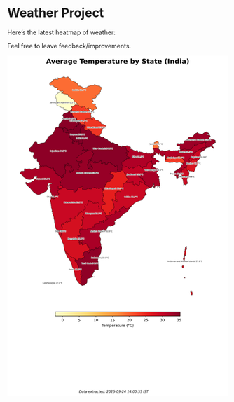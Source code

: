 # Weather Project

Here’s the latest heatmap of weather:

Feel free to leave feedback/improvements.

![India Heatmap](docs/assets/india_heatmap.png?v=D3AC2D)
